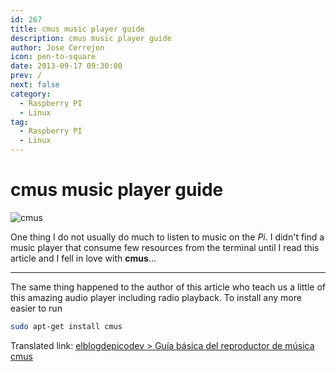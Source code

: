 ```yaml
---
id: 267
title: cmus music player guide
description: cmus music player guide
author: Jose Cerrejon
icon: pen-to-square
date: 2013-09-17 09:30:00
prev: /
next: false
category:
  - Raspberry PI
  - Linux
tag:
  - Raspberry PI
  - Linux
---
```


# cmus music player guide

![cmus](/images/2013/09/cmus.jpg)

One thing I do not usually do much to listen to music on the *Pi*. I didn't find a music player that consume few resources from the terminal until I read this article and I fell in love with **cmus**...

- - -
The same thing happened to the author of this article who teach us a little of this amazing audio player including radio playback. To install any more easier to run

```bash
sudo apt-get install cmus
```

Translated link: [elblogdepicodev > Gu&iacute;a b&aacute;sica del reproductor de m&uacute;sica cmus](http://translate.google.com/translate?sl=es&tl=en&js=n&prev=_t&hl=es&ie=UTF-8&u=http%3A%2F%2Felblogdepicodev.blogspot.com.es%2F2013%2F09%2Fguia-basica-del-reproductor-de-musica-cmus.html)